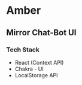# Amber

## Mirror Chat-Bot UI

### Tech Stack

- React (Context API)
- Chakra - UI
- LocalStorage API  
